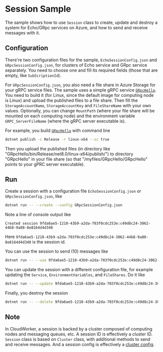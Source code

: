 # Session Sample

The sample shows how to use `Session` class to create, update and destroy a system for Echo/GRpc services on Azure, and how to send and receive messages with it.

## Configuration

There're two configuration files for the sample, `EchoSessionConfig.json` and `GRpcSessionConfig.json`, for clusters of Echo service and GRpc service separately. You need to choose one and fill its required fields (those that are empty, like `SubScriptionId`).

For `GRpcSessionConfig.json`, you also need a file share in Azure Storage for your gRPC service files. The sample uses a simple gRPC service [`GRpcHello`](../../../Services/GRpc/GRpcHello/). You need to build it (for Linux, since the default image for computing node is Linux) and upload the published files to a file share. Then fill the `StorageAccountName`, `StorageAccountKey` and `FileShareName` with your own values. Optionally, you can change `MountPath` (where your file share will be mounted on each computing node) and the environment variable `GRPC_ServerFileName` (where the gRPC server executable is).

For example, you build [`GRpcHello`](../../../Services/GRpc/GRpcHello/) with command line

```bash
dotnet publish -c Release -r linux-x64 --sc true
```

Then you upload the published files (in directory like "GRpcHello/bin/Release/net8.0/linux-x64/publish/") to directory "GRpcHello" in your file share (so that "/myfiles/GRpcHello/GRpcHello" points to your gPRC server executable).

## Run

Create a session with a configuration file `EchoSessionConfig.json` or `GRpcSessionConfig.json`, like

```bash
dotnet run -- --create --config GRpcSessionConfig.json
```

Note a line of console output like

```
Created session 9fda6ae5-1210-43b9-a2da-703f0cdc253e:c49d8c24-3062-44b8-9a80-8e8164d4d340
```

Here `9fda6ae5-1210-43b9-a2da-703f0cdc253e:c49d8c24-3062-44b8-9a80-8e8164d4d340` is the session id.

You can use the session to send (10) messages like

```bash
dotnet run -- --use 9fda6ae5-1210-43b9-a2da-703f0cdc253e:c49d8c24-3062-44b8-9a80-8e8164d4d340 --send hello --count 10
```

You can update the session with a different configuration file, for example updating the `Service`, `EnvironmentVariables`, and `FileShares`. Do it like

```bash
dotnet run -- --update 9fda6ae5-1210-43b9-a2da-703f0cdc253e:c49d8c24-3062-44b8-9a80-8e8164d4d340 --config GRpcSessionConfig.json
```

Finally, you destroy the session

```bash
dotnet run -- --delete 9fda6ae5-1210-43b9-a2da-703f0cdc253e:c49d8c24-3062-44b8-9a80-8e8164d4d340
```

## Note

In CloudWorker, a session is backed by a cluster composed of computing nodes and messaging queues, etc. A session ID is effectively a cluster ID. `Session` class is based on `Cluster` class, with additional methods to send and receive messages. And a session config is effectively a [cluster config](../../../Client/SDK/ClusterConfig.cs).
